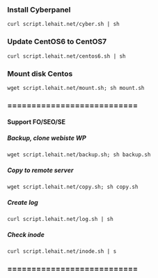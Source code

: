 ### Install Cyberpanel
``
curl script.lehait.net/cyber.sh | sh
``
### Update CentOS6 to CentOS7
``
curl script.lehait.net/centos6.sh | sh
``
### Mount disk Centos
``
wget script.lehait.net/mount.sh; sh mount.sh
``
### ===========================
#### Support FO/SEO/SE
##### Backup, clone webiste WP
``
wget script.lehait.net/backup.sh; sh backup.sh
``
##### Copy to remote server
``
wget script.lehait.net/copy.sh; sh copy.sh
``
##### Create log
``
curl script.lehait.net/log.sh | sh
``
##### Check inode
``
curl script.lehait.net/inode.sh | s
``
### ===========================
